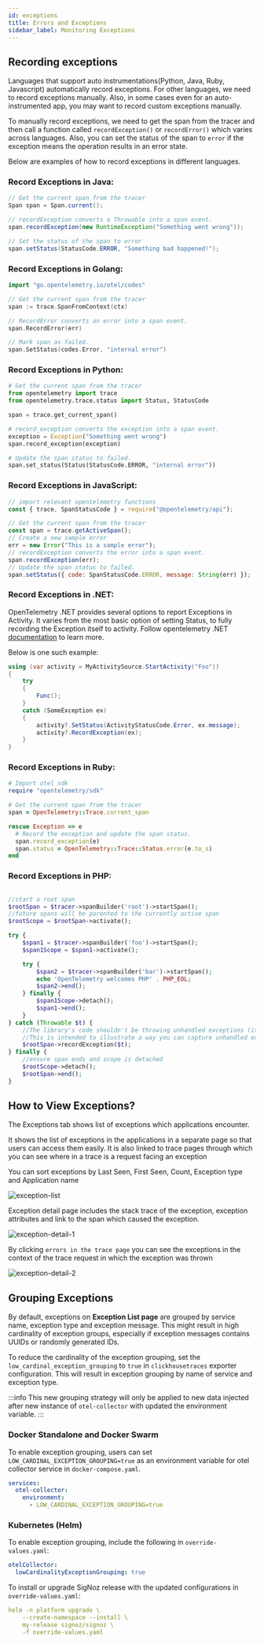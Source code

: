 ```yaml
---
id: exceptions
title: Errors and Exceptions 
sidebar_label: Monitoring Exceptions
---
```

## Recording exceptions

Languages that support auto instrumentations(Python, Java, Ruby, Javascript) automatically record exceptions. For other languages, we need to record exceptions manually. Also, in some cases even for an auto-instrumented app, you may want to record custom exceptions manually.

To manually record exceptions, we need to get the span from the tracer and then call a function called `recordException()` or `recordError()` which varies across languages. Also, you can set the status of the span to `error` if the exception means the operation results in an error state.

Below are examples of how to record exceptions in different languages.

### Record Exceptions in Java:

```java
// Get the current span from the tracer
Span span = Span.current();

// recordException converts a Throwable into a span event.
span.recordException(new RuntimeException("Something went wrong"));

// Set the status of the span to error
span.setStatus(StatusCode.ERROR, "Something bad happened!");
```

### Record Exceptions in Golang:

```go
import "go.opentelemetry.io/otel/codes"

// Get the current span from the tracer
span := trace.SpanFromContext(ctx)

// RecordError converts an error into a span event.
span.RecordError(err)

// Mark span as failed.
span.SetStatus(codes.Error, "internal error")
```

### Record Exceptions in Python:

```python
# Get the current span from the tracer
from opentelemetry import trace
from opentelemetry.trace.status import Status, StatusCode

span = trace.get_current_span()

# record_exception converts the exception into a span event. 
exception = Exception("Something went wrong")
span.record_exception(exception)

# Update the span status to failed.
span.set_status(Status(StatusCode.ERROR, "internal error"))
```

### Record Exceptions in JavaScript:

```javascript
// import relevant opentelemetry functions
const { trace, SpanStatusCode } = require("@opentelemetry/api");

// Get the current span from the tracer
const span = trace.getActiveSpan();
// Create a new sample error
err = new Error("This is a sample error");
// recordException converts the error into a span event. 
span.recordException(err);
// Update the span status to failed.
span.setStatus({ code: SpanStatusCode.ERROR, message: String(err) });
```

### Record Exceptions in .NET:

OpenTelemetry .NET provides several options to report Exceptions in Activity. It varies from the most basic option of setting Status, to fully recording the Exception itself to activity. Follow opentelemetry .NET [documentation](https://github.com/open-telemetry/opentelemetry-dotnet/blob/main/docs/trace/reporting-exceptions/README.md) to learn more.

Below is one such example:

```csharp
using (var activity = MyActivitySource.StartActivity("Foo"))
{
    try
    {
        Func();
    }
    catch (SomeException ex)
    {
        activity?.SetStatus(ActivityStatusCode.Error, ex.message);
        activity?.RecordException(ex);
    }
}
```

### Record Exceptions in Ruby:

```ruby
# Import otel sdk
require "opentelemetry/sdk"

# Get the current span from the tracer
span = OpenTelemetry::Trace.current_span

rescue Exception => e
  # Record the exception and update the span status.
  span.record_exception(e)
  span.status = OpenTelemetry::Trace::Status.error(e.to_s)
end
```

### Record Exceptions in PHP:

```php

//start a root span
$rootSpan = $tracer->spanBuilder('root')->startSpan();
//future spans will be parented to the currently active span
$rootScope = $rootSpan->activate();

try {
    $span1 = $tracer->spanBuilder('foo')->startSpan();
    $span1Scope = $span1->activate();

    try {
        $span2 = $tracer->spanBuilder('bar')->startSpan();
        echo 'OpenTelemetry welcomes PHP' . PHP_EOL;
        $span2->end();
    } finally {
        $span1Scope->detach();
        $span1->end();
    }
} catch (Throwable $t) {
    //The library's code shouldn't be throwing unhandled exceptions (it should emit any errors via diagnostic events)
    //This is intended to illustrate a way you can capture unhandled exceptions coming from your app code
    $rootSpan->recordException($t);
} finally {
    //ensure span ends and scope is detached
    $rootScope->detach();
    $rootSpan->end();
}
```

## How to View Exceptions?
The Exceptions tab shows list of exceptions which applications encounter. 

It shows the list of exceptions in the applications in a separate page so that users can access them easily. It is also linked to trace pages through which you can see where in a trace is a request facing an exception

You can sort exceptions by Last Seen, First Seen, Count, Exception type and Application name

![exception-list](../../static/img/docs/exception-list.png)

Exception detail page includes the stack trace of the exception, exception attributes and link to the span which caused the exception.

![exception-detail-1](../../static/img/docs/exception-detail-1.png)

By clicking `errors in the trace page` you can see the exceptions in the context of the trace request in which the exception was thrown

![exception-detail-2](../../static/img/docs/exception-detail-2.png)


## Grouping Exceptions

By default, exceptions on **Exception List page** are grouped by service name, exception type
and exception message. This might result in high cardinality of exception groups, especially
if exception messages contains UUIDs or randomly generated IDs.

To reduce the cardinality of the exception grouping, set the `low_cardinal_exception_grouping`
to `true` in `clickhousetraces` exporter configuration. This will result in exception grouping
by name of service and exception type.

:::info
This new grouping strategy will only be applied to new data injected after new instance of
`otel-collector` with updated the environment variable.
:::

### Docker Standalone and Docker Swarm

To enable exception grouping, users can set `LOW_CARDINAL_EXCEPTION_GROUPING=true` as an
environment variable for otel collector service in `docker-compose.yaml`.

```yaml {4}
services:
  otel-collector:
    environment:
      - LOW_CARDINAL_EXCEPTION_GROUPING=true
```

### Kubernetes (Helm)

To enable exception grouping, include the following in `override-values.yaml`:

```yaml
otelCollector:
  lowCardinalityExceptionGrouping: true
```

To install or upgrade SigNoz release with the updated configurations in `override-values.yaml`:

```yaml
helm -n platform upgrade \
    --create-namespace --install \
    my-release signoz/signoz \
    -f override-values.yaml
```
